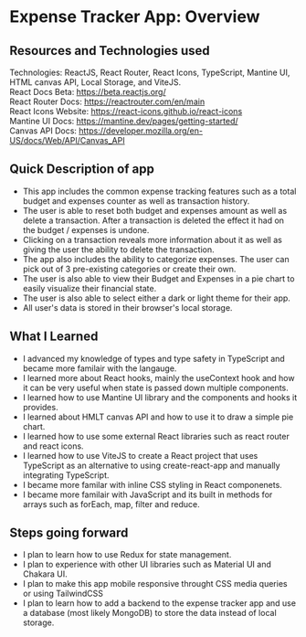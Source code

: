 # Expense Tracker App: Overview

## Resources and Technologies used
Technologies: ReactJS, React Router, React Icons, TypeScript, Mantine UI, HTML canvas API, Local Storage, and ViteJS.  
React Docs Beta: https://beta.reactjs.org/  
React Router Docs: https://reactrouter.com/en/main  
React Icons Website: https://react-icons.github.io/react-icons  
Mantine UI Docs: https://mantine.dev/pages/getting-started/  
Canvas API Docs: https://developer.mozilla.org/en-US/docs/Web/API/Canvas_API  

## Quick Description of app
<ul>
<li>This app includes the common expense tracking features such as a total budget and expenses counter as well as transaction history.   </li>
<li>The user is able to reset both budget and expenses amount as well as delete a transaction. After a transaction is deleted the effect it had on the budget / expenses is undone.  </li>
<li>Clicking on a transaction reveals more information about it as well as giving the user the ability to delete the transaction.  </li>
<li>The app also includes the ability to categorize expenses. The user can pick out of 3 pre-existing categories or create their own.  </li>
<li>The user is also able to view their Budget and Expenses in a pie chart to easily visualize their financial state.  </li>
<li>The user is also able to select either a dark or light theme for their app.  </li>
<li>All user's data is stored in their browser's local storage.  </li>
</ul>

## What I Learned
<ul>
<li>I advanced my knowledge of types and type safety in TypeScript and became more familair with the langauge.  </li>
<li>I learned more about React hooks, mainly the useContext hook and how it can be very useful when state is passed down multiple components.  </li>
<li>I learned how to use Mantine UI library and the components and hooks it provides.  </li>
<li>I learned about HMLT canvas API and how to use it to draw a simple pie chart.  </li>
<li>I learned how to use some external React libraries such as react router and react icons.  </li>
<li>I learned how to use ViteJS to create a React project that uses TypeScript as an alternative to using create-react-app and manually integrating TypeScript.  </li>
<li>I became more familar with inline CSS styling in React componenets.  </li>
<li>I became more familair with JavaScript and its built in methods for arrays such as forEach, map, filter and reduce.  </li>
</ul>

## Steps going forward
<ul>
<li>I plan to learn how to use Redux for state management.  </li>
<li>I plan to experience with other UI libraries such as Material UI and Chakara UI.  </li>
<li>I plan to make this app mobile responsive throught CSS media queries or using TailwindCSS  </li>
<li>I plan to learn how to add a backend to the expense tracker app and use a database (most likely MongoDB) to store the data instead of local storage.  </li>
</ul>
